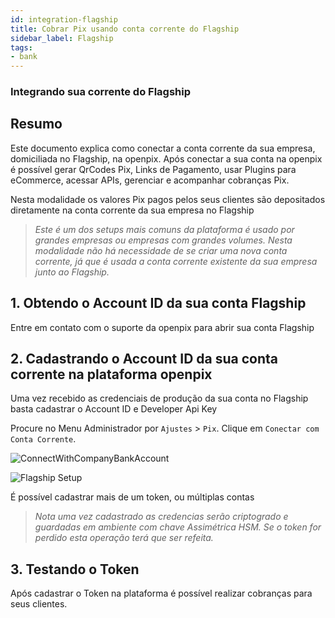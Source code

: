 ```yaml
---
id: integration-flagship
title: Cobrar Pix usando conta corrente do Flagship
sidebar_label: Flagship
tags:
- bank
---
```


### Integrando sua corrente do Flagship

## Resumo

Este documento explica como conectar a conta corrente da sua empresa, domiciliada no Flagship, na openpix. Após conectar a sua conta na openpix é possível gerar QrCodes Pix, Links de Pagamento, usar Plugins para eCommerce, acessar APIs, gerenciar e acompanhar cobranças Pix.

Nesta modalidade os valores Pix pagos pelos seus clientes são depositados diretamente na conta corrente da sua empresa no Flagship

> *Este é um dos setups mais comuns da plataforma é usado por grandes empresas ou empresas com grandes volumes.* 
*Nesta modalidade não há necessidade de se criar uma nova conta corrente, já que é usada a conta corrente existente da sua empresa junto ao Flagship.*

## 1. Obtendo o Account ID da sua conta Flagship

Entre em contato com o suporte da openpix para abrir sua conta Flagship


## 2. Cadastrando o Account ID da sua conta corrente na plataforma openpix

Uma vez recebido as credenciais de produção da sua conta no Flagship basta cadastrar o Account ID e Developer Api Key

Procure no Menu Administrador por `Ajustes` > `Pix`. Clique em `Conectar com Conta Corrente`.

![ConnectWithCompanyBankAccount](/img/integrations/new-bank-account.png)

![Flagship Setup](/img/integrations/flagship-setup.png)

É possível cadastrar mais de um token, ou múltiplas contas 

> *Nota uma vez cadastrado as credencias serão criptogrado e guardadas em ambiente com chave Assimétrica HSM. Se o token for perdido esta operação terá que ser refeita.* 

## 3. Testando o Token

Após cadastrar o Token na plataforma é possível realizar cobranças para seus clientes. 
